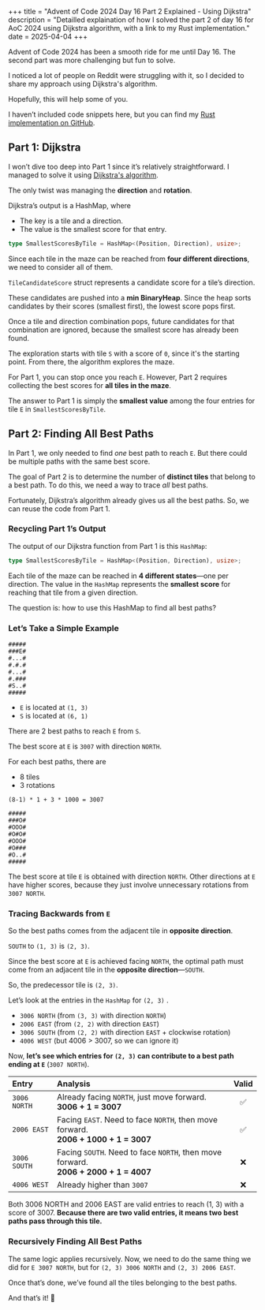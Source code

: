 +++
title = "Advent of Code 2024 Day 16 Part 2 Explained - Using Dijkstra"
description = "Detailled explaination of how I solved the part 2 of day 16 for AoC 2024 using Dijkstra algorithm, with a link to my Rust implementation."
date = 2025-04-04
+++

Advent of Code 2024 has been a smooth ride for me until Day 16. The second part was more challenging but fun to solve.

I noticed a lot of people on Reddit were struggling with it, so I decided to share my approach using Dijkstra's algorithm.

Hopefully, this will help some of you.

 I haven’t included code snippets here, but you can find my [Rust implementation on GitHub](https://github.com/thothbaboon/advent_of_code/blob/master/src/y2024/day16/mod.rs).

## Part 1: Dijkstra

I won’t dive too deep into Part 1 since it’s relatively straightforward. I managed to solve it using [Dijkstra's algorithm](https://en.wikipedia.org/wiki/Dijkstra's_algorithm).

The only twist was managing the **direction** and **rotation**.

Dijkstra’s output is a HashMap, where

- The key is a tile and a direction.
- The value is the smallest score for that entry.

```rust
type SmallestScoresByTile = HashMap<(Position, Direction), usize>;
```

Since each tile in the maze can be reached from **four different directions**, we need to consider all of them.

`TileCandidateScore` struct represents a candidate score for a tile’s direction.

These candidates are pushed into a **min BinaryHeap**. Since the heap sorts candidates by their scores (smallest first), the lowest score pops first.

Once a tile and direction combination pops, future candidates for that combination are ignored, because the smallest score has already been found.

The exploration starts with tile `S` with a score of `0`, since it's the starting point. From there, the algorithm explores the maze.

For Part 1, you can stop once you reach `E`. However, Part 2 requires collecting the best scores for **all tiles in the maze**.

The answer to Part 1 is simply the **smallest value** among the four entries for tile `E` in `SmallestScoresByTile`.

## Part 2: Finding All Best Paths

In Part 1, we only needed to find *one* best path to reach `E`. But there could be multiple paths with the same best score.

The goal of Part 2 is to determine the number of **distinct tiles** that belong to a best path. To do this, we need a way to trace *all* best paths.

Fortunately, Dijkstra’s algorithm already gives us all the best paths. So, we can reuse the code from Part 1.

### Recycling Part 1’s Output

The output of our Dijkstra function from Part 1 is this `HashMap`:

```rust
type SmallestScoresByTile = HashMap<(Position, Direction), usize>;
```

Each tile of the maze can be reached in **4 different states**—one per direction. The value in the `HashMap` represents the **smallest score** for reaching that tile from a given direction.

The question is: how to use this HashMap to find all best paths?

### Let’s Take a Simple Example

```
#####
###E#
#...#
#.#.#
#...#
#.###
#S..#
#####
```

- `E` is located at `(1, 3)`
- `S` is located at `(6, 1)`

There are 2 best paths to reach `E` from `S`.

The best score at `E` is `3007` with direction `NORTH`.

For each best paths, there are

- 8 tiles
- 3 rotations

`(8-1) * 1 + 3 * 1000 = 3007`

```
#####
###O#
#OOO#
#O#O#
#OOO#
#O###
#O..#
#####
```

The best score at tile `E` is obtained with direction `NORTH`. Other directions at `E` have higher scores, because they just involve unnecessary rotations from `3007 NORTH`.

### Tracing Backwards from `E`

So the best paths comes from the adjacent tile in **opposite direction**. 

`SOUTH` to `(1, 3)` is `(2, 3)`.

Since the best score at `E` is achieved facing `NORTH`, the optimal path must come from an adjacent tile in the **opposite direction**—`SOUTH`.

So, the predecessor tile is `(2, 3)`.

Let’s look at the entries in the `HashMap` for `(2, 3)` .

- `3006 NORTH` (from `(3, 3)` with direction `NORTH`)
- `2006 EAST` (from `(2, 2)` with direction `EAST`)
- `3006 SOUTH` (from `(2, 2)` with direction `EAST` + clockwise rotation)
- `4006 WEST` (but 4006 > 3007, so we can ignore it)

Now, **let’s see which entries for `(2, 3)` can contribute to a best path ending at `E`** (`3007 NORTH`).

|Entry|Analysis|Valid|
|:---|:-------------------|:---:|
|`3006 NORTH`|Already facing `NORTH`, just move forward.<br>**3006 + 1 = 3007**|✅|
|`2006 EAST`|Facing `EAST`. Need to face `NORTH`, then move forward.<br>**2006 + 1000 + 1 = 3007**|✅|
|`3006 SOUTH`|Facing `SOUTH`. Need to face `NORTH`, then move forward.<br>**2006 + 2000 + 1 = 4007**|❌|
|`4006 WEST`|Already higher than `3007`|❌|

Both 3006 NORTH and 2006 EAST are valid entries to reach (1, 3) with a score of 3007. **Because there are two valid entries, it means two best paths pass through this tile.**

### Recursively Finding All Best Paths

The same logic applies recursively. Now, we need to do the same thing we did for `E 3007 NORTH`, but for `(2, 3) 3006 NORTH` and `(2, 3) 2006 EAST`.

Once that’s done, we’ve found all the tiles belonging to the best paths.

And that’s it! 🎉
